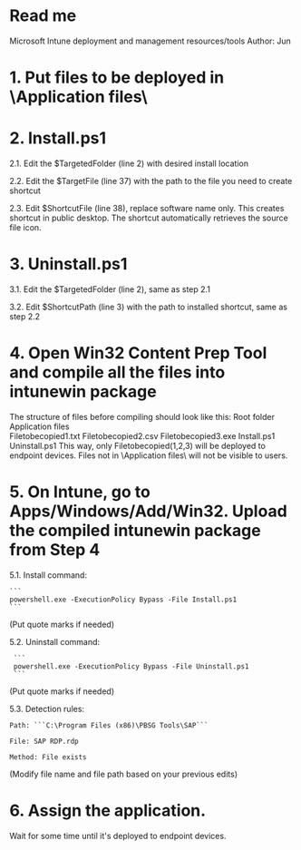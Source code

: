 # Read me
 Microsoft Intune deployment and management resources/tools
 Author: Jun

# 1. Put files to be deployed in \Application files\

# 2. Install.ps1

2.1. Edit the $TargetedFolder (line 2) with desired install location

2.2. Edit the $TargetFile (line 37) with the path to the file you need to create shortcut

2.3. Edit  $ShortcutFile (line 38), replace software name only. This creates shortcut in public desktop. The shortcut automatically retrieves the source file icon.

# 3. Uninstall.ps1

3.1. Edit the $TargetedFolder (line 2), same as step 2.1

3.2. Edit $ShortcutPath (line 3) with the path to installed shortcut, same as step 2.2

# 4. Open Win32 Content Prep Tool and compile all the files into intunewin package
The structure of files before compiling should look like this:
    Root folder\
        Application files\
            Filetobecopied1.txt
            Filetobecopied2.csv
            Filetobecopied3.exe
        Install.ps1
        Uninstall.ps1
This way, only Filetobecopied(1,2,3) will be deployed to endpoint devices. Files not in \Application files\ will not be visible to users.

# 5. On Intune, go to Apps/Windows/Add/Win32. Upload the compiled intunewin package from Step 4

5.1. Install command:

    ```
    powershell.exe -ExecutionPolicy Bypass -File Install.ps1
    ```
(Put quote marks if needed)
    
5.2. Uninstall command:

     ```
     powershell.exe -ExecutionPolicy Bypass -File Uninstall.ps1
     ```
(Put quote marks if needed)

5.3. Detection rules:

    Path: ```C:\Program Files (x86)\PBSG Tools\SAP```

    File: SAP RDP.rdp

    Method: File exists

(Modify file name and file path based on your previous edits)

# 6. Assign the application.
Wait for some time until it's deployed to endpoint devices.